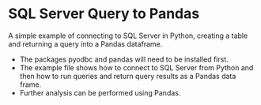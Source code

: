 # SQL Server Query to Pandas

A simple example of connecting to SQL Server in Python, creating a table and returning a query into a Pandas dataframe.

- The packages pyodbc and pandas will need to be installed first.
- The example file shows how to connect to SQL Server from Python and then how to run queries and return query results as a Pandas data frame.
- Further analysis can be performed using Pandas.
